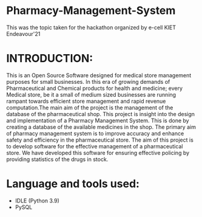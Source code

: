 # Pharmacy-Management-System
This was the topic taken for the hackathon organized by e-cell KIET Endeavour'21

# INTRODUCTION:

This is an Open Source Software designed for medical store management purposes for small businesses. In this era of growing demands of Pharmaceutical and Chemical products for health and medicine; every Medical store, be it a small of medium sized businesses are running rampant towards efficient store management and rapid revenue computation.The main aim of the project is the management of the database of the pharmaceutical shop. This project is insight into the design and implementation of a Pharmacy Management System. This is done by creating a database of the available medicines in the shop. The primary aim of pharmacy management system is to improve accuracy and enhance safety and efficiency in the pharmaceutical store. The aim of this project is to develop software for the effective management of a pharmaceutical store. We have developed this software for ensuring effective policing by providing statistics of the drugs in stock.

# Language and tools used:
* IDLE (Python 3.9)
* PySQL

